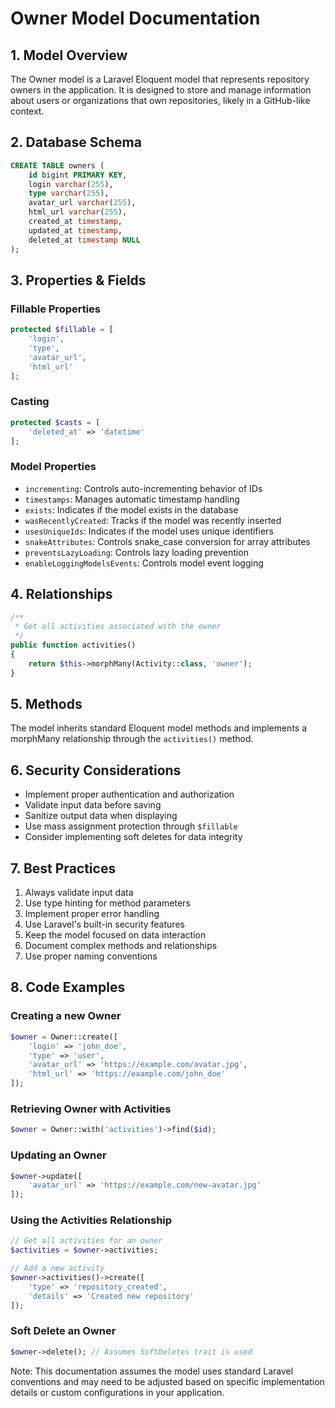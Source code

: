 # Owner Model Documentation

## 1. Model Overview
The Owner model is a Laravel Eloquent model that represents repository owners in the application. It is designed to store and manage information about users or organizations that own repositories, likely in a GitHub-like context.

## 2. Database Schema
```sql
CREATE TABLE owners (
    id bigint PRIMARY KEY,
    login varchar(255),
    type varchar(255),
    avatar_url varchar(255),
    html_url varchar(255),
    created_at timestamp,
    updated_at timestamp,
    deleted_at timestamp NULL
);
```

## 3. Properties & Fields

### Fillable Properties
```php
protected $fillable = [
    'login',
    'type',
    'avatar_url',
    'html_url'
];
```

### Casting
```php
protected $casts = [
    'deleted_at' => 'datetime'
];
```

### Model Properties
- `incrementing`: Controls auto-incrementing behavior of IDs
- `timestamps`: Manages automatic timestamp handling
- `exists`: Indicates if the model exists in the database
- `wasRecentlyCreated`: Tracks if the model was recently inserted
- `usesUniqueIds`: Indicates if the model uses unique identifiers
- `snakeAttributes`: Controls snake_case conversion for array attributes
- `preventsLazyLoading`: Controls lazy loading prevention
- `enableLoggingModelsEvents`: Controls model event logging

## 4. Relationships
```php
/**
 * Get all activities associated with the owner
 */
public function activities()
{
    return $this->morphMany(Activity::class, 'owner');
}
```

## 5. Methods
The model inherits standard Eloquent model methods and implements a morphMany relationship through the `activities()` method.

## 6. Security Considerations
- Implement proper authentication and authorization
- Validate input data before saving
- Sanitize output data when displaying
- Use mass assignment protection through `$fillable`
- Consider implementing soft deletes for data integrity

## 7. Best Practices
1. Always validate input data
2. Use type hinting for method parameters
3. Implement proper error handling
4. Use Laravel's built-in security features
5. Keep the model focused on data interaction
6. Document complex methods and relationships
7. Use proper naming conventions

## 8. Code Examples

### Creating a new Owner
```php
$owner = Owner::create([
    'login' => 'john_doe',
    'type' => 'user',
    'avatar_url' => 'https://example.com/avatar.jpg',
    'html_url' => 'https://example.com/john_doe'
]);
```

### Retrieving Owner with Activities
```php
$owner = Owner::with('activities')->find($id);
```

### Updating an Owner
```php
$owner->update([
    'avatar_url' => 'https://example.com/new-avatar.jpg'
]);
```

### Using the Activities Relationship
```php
// Get all activities for an owner
$activities = $owner->activities;

// Add a new activity
$owner->activities()->create([
    'type' => 'repository_created',
    'details' => 'Created new repository'
]);
```

### Soft Delete an Owner
```php
$owner->delete(); // Assumes SoftDeletes trait is used
```

Note: This documentation assumes the model uses standard Laravel conventions and may need to be adjusted based on specific implementation details or custom configurations in your application.